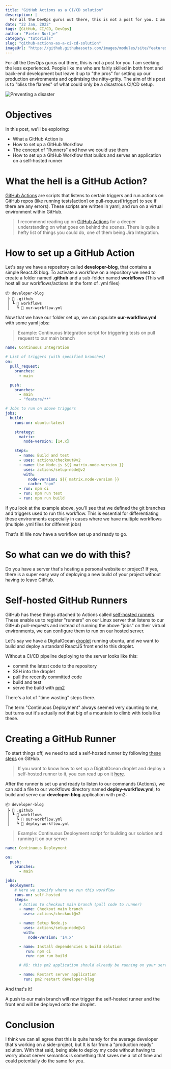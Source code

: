 ```yaml
---
title: "GitHub Actions as a CI/CD solution"
description: |
  For all the DevOps gurus out there, this is not a post for you. I am seeking the less experienced. People like me who are fairly skilled in both front and back-end development but leave it up to "the pros" for setting up our production environments and optimising the nitty-gritty. The aim of this post is to "bliss the flames" of what could only be a disastrous CI/CD setup.
date: "22 Jan, 2022"
tags: [GitHub, CI/CD, DevOps]
author: "Pieter Nortje"
category: "tutorials"
slug: "github-actions-as-a-ci-cd-solution"
imageUrl: "https://github.githubassets.com/images/modules/site/features/actions-icon-actions.svg"
---
```


For all the DevOps gurus out there, this is not a post for you. I am seeking the less experienced. People like me who are fairly skilled in both front and back-end development but leave it up to "the pros" for setting up our production environments and optimising the nitty-gritty. The aim of this post is to "bliss the flames" of what could only be a disastrous CI/CD setup.

![Preventing a disaster](https://media.giphy.com/media/FVHnrgMHQYC4MkNXnZ/giphy.gif)

# **Objectives**

In this post, we'll be exploring:

- What a GitHub Action is
- How to set up a GitHub Workflow
- The concept of "Runners" and how we could use them
- How to set up a GitHub Workflow that builds and serves an application on a self-hosted runner

# **What the hell is a GitHub Action?**

[GitHub Actions](https://docs.github.com/en/actions/learn-github-actions/understanding-github-actions) are scripts that listens to certain triggers and run actions on GitHub repos (like running tests[action] on pull-request[trigger] to see if there are any errors). These scripts are written in yaml, and run on a virtual environment within GitHub.

> I recommend reading up on [GitHub Actions](https://docs.github.com/en/actions/learn-github-actions/understanding-github-actions) for a deeper understanding on what goes on behind the scenes. There is quite a hefty list of things you could do, one of them being Jira Integration.

# **How to set up a GitHub Action**

Let's say we have a repository called **developer-blog**, that contains a simple ReactJS blog. To activate a workflow on a repository we need to create a folder named **.github** and a sub-folder named **workflows** (This will host all our workflows/actions in the form of .yml files)

```
📦 developer-blog
 ┣ 📂 .github
 ┃ ┗ 📂 workflows
 ┃   ┗ 📜 our-workflow.yml
```

Now that we have our folder set up, we can populate **our-workflow.yml** with some yaml jobs:

> Example: Continuous Integration script for triggering tests on pull request to our main branch

```yaml
name: Continuous Integration

# List of triggers (with specified branches)
on:
  pull_request:
    branches:
      - main

  push:
    branches:
      - main
      - "feature/**"

# Jobs to run on above triggers
jobs:
  build:
    runs-on: ubuntu-latest

    strategy:
      matrix:
        node-version: [14.x]

    steps:
      - name: Build and test
      - uses: actions/checkout@v2
      - name: Use Node.js ${{ matrix.node-version }}
        uses: actions/setup-node@v2
        with:
          node-version: ${{ matrix.node-version }}
          cache: "npm"
      - run: npm ci
      - run: npm run test
      - run: npm run build
```

If you look at the example above, you'll see that we defined the git branches and triggers used to run this workflow. This is essential for differentiating these environments especially in cases where we have multiple workflows (multiple .yml files for different jobs)

That's it! We now have a workflow set up and ready to go.

# **So what can we do with this?**

Do you have a server that's hosting a personal website or project? If yes, there is a super easy way of deploying a new build of your project without having to leave GitHub.

# **Self-hosted GitHub Runners**

GitHub has these things attached to Actions called [self-hosted runners](https://docs.github.com/en/actions/hosting-your-own-runners/about-self-hosted-runners). These enable us to register "runners" on our Linux server that listens to our GitHub pull-requests and instead of running the above "jobs" on their virtual environments, we can configure them to run on our hosted server.

Let's say we have a DigitalOcean [droplet](https://www.digitalocean.com/products/droplets) running ubuntu, and we want to build and deploy a standard ReactJS front end to this droplet.

Without a CI/CD pipeline deploying to the server looks like this:

- commit the latest code to the repository
- SSH into the droplet
- pull the recently committed code
- build and test
- serve the build with [pm2](https://pm2.keymetrics.io)

There's a lot of "time wasting" steps there.

The term "Continuous Deployment" always seemed very daunting to me, but turns out it's actually not that big of a mountain to climb with tools like these.

# **Creating a GitHub Runner**

To start things off, we need to add a self-hosted runner by following [these steps](https://docs.github.com/en/actions/hosting-your-own-runners/adding-self-hosted-runners) on GitHub.

> If you want to know how to set up a DigitalOcean droplet and deploy a self-hosted runner to it, you can read up on it [here](https://agency04.com/setting-up-github-runners-on-digitalocean/).

After the runner is set up and ready to listen to our commands (Actions), we can add a file to our workflows directory named **deploy-workflow.yml**, to build and serve our **developer-blog** application with pm2:

```
📦 developer-blog
 ┣ 📂 .github
 ┃ ┗ 📂 workflows
 ┃   ┗ 📜 our-workflow.yml
 ┃   ┗ 📜 deploy-workflow.yml
```

> Example: Continuous Deployment script for building our solution and running it on our server

```yaml
name: Continuous Deployment

on:
  push:
    branches:
      - main

jobs:
  deployment:
    # Here we specify where we run this workflow
    runs-on: self-hosted
    steps:
      # Action to checkout main branch (pull code to runner)
      - name: Checkout main branch
        uses: actions/checkout@v2

      - name: Setup Node.js
        uses: actions/setup-node@v1
        with:
          node-version: '14.x'

      - name: Install dependencies & build solution
         run: npm ci
         run: npm run build

      # NB: this pm2 application should already be running on your server

      - name: Restart server application
        run: pm2 restart developer-blog
```

And that's it!

A push to our main branch will now trigger the self-hosted runner and the front end will be deployed onto the droplet.

# **Conclusion**

I think we can all agree that this is quite handy for the average developer that's working on a side-project, but It is far from a "production ready" solution. With that said, being able to deploy my code without having to worry about server semantics is something that saves me a lot of time and could potentially do the same for you.
